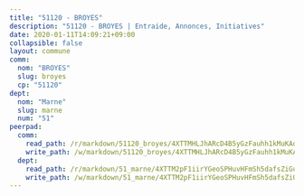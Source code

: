 ```yaml
---
title: "51120 - BROYES"
description: "51120 - BROYES | Entraide, Annonces, Initiatives"
date: 2020-01-11T14:09:21+09:00
collapsible: false
layout: commune
comm:
  nom: "BROYES"
  slug: broyes
  cp: "51120"
dept:
  nom: "Marne"
  slug: marne
  num: "51"
peerpad:
  comm:
    read_path: /r/markdown/51120_broyes/4XTTMHLJhARcD4B5yGzFauhh1kMuKAoNLzGFSSVtHJmD6YvNR
    write_path: /w/markdown/51120_broyes/4XTTMHLJhARcD4B5yGzFauhh1kMuKAoNLzGFSSVtHJmD6YvNR-K3TgTxXViGFggE7CBbioZ9LkKGL2D274hXJqymD7vvrLtjdMJTGivL6989FHvaSNRC4thew65DT6g77B1RomguEULtbikVoMSdypF6WX7ysV5G27epd6oYt6Q4a6m9zyycevs2BF
  dept:
    read_path: /r/markdown/51_marne/4XTTM2pF1iirYGeoSPHuvHFmSh5dafsZiGuDVqApNYr9W2doe
    write_path: /w/markdown/51_marne/4XTTM2pF1iirYGeoSPHuvHFmSh5dafsZiGuDVqApNYr9W2doe-K3TgV7EpXmd75L5pz6aUTALihWsFeiubyposyfPgz6DbQby3ZQF3gNXaGqeRVGevfRz46yND7Y8QkCv5VozWFj5shZbEokjWNQrdmmsAHCxzuLQj5kuinh4kCdsefHKLdp7xhUwa
---
```



